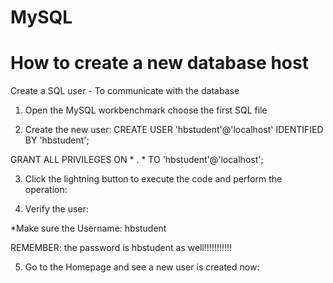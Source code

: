 # MySQL


How to create a new database host
====
Create a SQL user - To communicate with the database

1) Open the MySQL workbenchmark
choose the first SQL file

2) Create the new user:
CREATE USER 'hbstudent'@'localhost' IDENTIFIED BY 'hbstudent';

GRANT ALL PRIVILEGES ON * . * TO 'hbstudent'@'localhost';


3) Click the lightning button to execute the code and perform the operation:

4) Verify the user:

*Make sure the Username: hbstudent

REMEMBER: the password is hbstudent as well!!!!!!!!!!!

5) Go to the Homepage and see a new user is created now:




